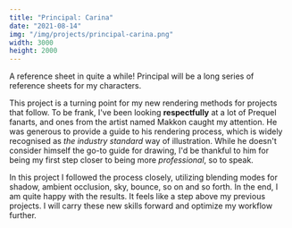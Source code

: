 ```yaml
---
title: "Principal: Carina"
date: "2021-08-14"
img: "/img/projects/principal-carina.png"
width: 3000
height: 2000
---
```


A reference sheet in quite a while! Principal will be a long series of reference sheets for my characters.

This project is a turning point for my new rendering methods for projects that follow. To be frank, I've been looking **respectfully** at a lot of Prequel fanarts, and ones from the artist named Makkon caught my attention. He was generous to provide a guide to his rendering process, which is widely recognised as _the industry standard_ way of illustration. While he doesn't consider himself the go-to guide for drawing, I'd be thankful to him for being my first step closer to being more _professional_, so to speak.

In this project I followed the process closely, utilizing blending modes for shadow, ambient occlusion, sky, bounce, so on and so forth. In the end, I am quite happy with the results. It feels like a step above my previous projects. I will carry these new skills forward and optimize my workflow further.
